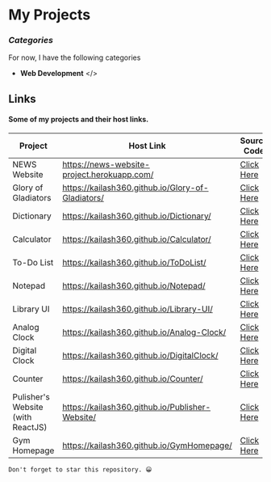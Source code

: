 # My Projects
### _Categories_

For now, I have the following categories

- **Web Development** </>

## Links

#### Some of my projects and their host links.
| Project | Host Link | Source Code |
| ------ | ------ | -------- | 
| NEWS Website | https://news-website-project.herokuapp.com/ | [Click Here](https://github.com/kailash360/news) |
| Glory of Gladiators | https://kailash360.github.io/Glory-of-Gladiators/ | [Click Here](https://github.com/kailash360/Glory-of-Gladiators) |
|Dictionary| https://kailash360.github.io/Dictionary/ | [Click Here](https://github.com/kailash360/Dictionary) |
| Calculator | https://kailash360.github.io/Calculator/ | [Click Here](https://github.com/kailash360/Calculator) | 
|To-Do List    | https://kailash360.github.io/ToDoList/     | [Click Here](https://github.com/kailash360/ToDoList) |
| Notepad      | https://kailash360.github.io/Notepad/      | [Click Here](https://github.com/kailash360/Notepad) |
| Library UI   | https://kailash360.github.io/Library-UI/ | [Click Here](https://github.com/kailash360/Library-UI) |
| Analog Clock | https://kailash360.github.io/Analog-Clock/ | [Click Here](https://github.com/kailash360/Analog-Clock) |
|Digital Clock | https://kailash360.github.io/DigitalClock/ | [Click Here](https://github.com/kailash360/DigitalClock) |
|Counter       | https://kailash360.github.io/Counter/ | [Click Here](https://github.com/kailash360/Counter) |
| Pulisher's Website (with ReactJS) | https://kailash360.github.io/Publisher-Website/ | [Click Here]() |
| Gym Homepage | https://kailash360.github.io/GymHomepage/  | [Click Here](https://github.com/kailash360/GymHomepage) |


```
Don't forget to star this repository. 😀
```
